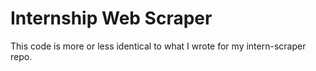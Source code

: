 # Internship Web Scraper

This code is more or less identical to what I wrote for my intern-scraper repo.
